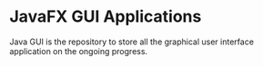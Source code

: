 # JavaFX GUI Applications

Java GUI is the repository to store all the graphical user interface application on the ongoing progress.

